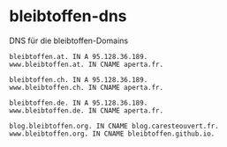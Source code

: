 # bleibtoffen-dns
DNS für die bleibtoffen-Domains

```bind
bleibtoffen.at. IN A 95.128.36.189.
www.bleibtoffen.at. IN CNAME aperta.fr.

bleibtoffen.ch. IN A 95.128.36.189.
www.bleibtoffen.ch. IN CNAME aperta.fr.

bleibtoffen.de. IN A 95.128.36.189.
www.bleibtoffen.de. IN CNAME aperta.fr.

blog.bleibtoffen.org. IN CNAME blog.caresteouvert.fr.
www.bleibtoffen.org. IN CNAME bleibtoffen.github.io.
```
